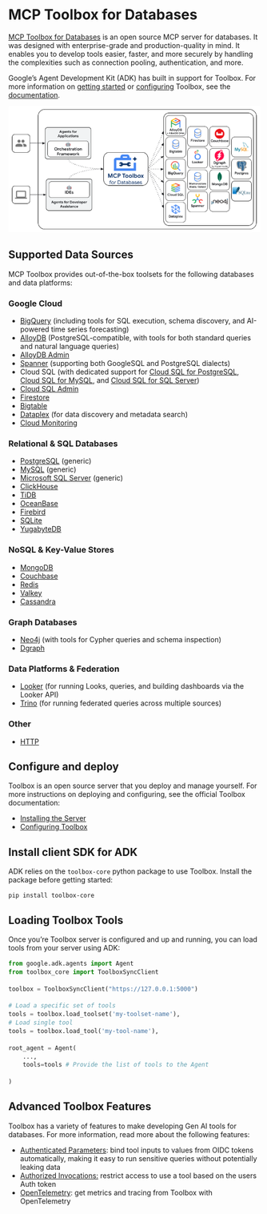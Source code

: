 # MCP Toolbox for Databases

[MCP Toolbox for Databases](https://github.com/googleapis/genai-toolbox) is an
open source MCP server for databases. It was designed with enterprise-grade and
production-quality in mind. It enables you to develop tools easier, faster, and
more securely by handling the complexities such as connection pooling,
authentication, and more.

Google’s Agent Development Kit (ADK) has built in support for Toolbox. For more
information on
[getting started](https://googleapis.github.io/genai-toolbox/getting-started/) or
[configuring](https://googleapis.github.io/genai-toolbox/getting-started/configure/)
Toolbox, see the
[documentation](https://googleapis.github.io/genai-toolbox/getting-started/introduction/).

![GenAI Toolbox](../../assets/mcp_db_toolbox.png)

## Supported Data Sources

MCP Toolbox provides out-of-the-box toolsets for the following databases and data platforms:

### Google Cloud

*   [BigQuery](https://googleapis.github.io/genai-toolbox/resources/sources/bigquery/) (including tools for SQL execution, schema discovery, and AI-powered time series forecasting)
*   [AlloyDB](https://googleapis.github.io/genai-toolbox/resources/sources/alloydb-pg/) (PostgreSQL-compatible, with tools for both standard queries and natural language queries)
*   [AlloyDB Admin](https://googleapis.github.io/genai-toolbox/resources/sources/alloydb-admin/)
*   [Spanner](https://googleapis.github.io/genai-toolbox/resources/sources/spanner/) (supporting both GoogleSQL and PostgreSQL dialects)
*   Cloud SQL (with dedicated support for [Cloud SQL for PostgreSQL](https://googleapis.github.io/genai-toolbox/resources/sources/cloud-sql-pg/), [Cloud SQL for MySQL](https://googleapis.github.io/genai-toolbox/resources/sources/cloud-sql-mysql/), and [Cloud SQL for SQL Server](https://googleapis.github.io/genai-toolbox/resources/sources/cloud-sql-mssql/))
*   [Cloud SQL Admin](https://googleapis.github.io/genai-toolbox/resources/sources/cloud-sql-admin/)
*   [Firestore](https://googleapis.github.io/genai-toolbox/resources/sources/firestore/)
*   [Bigtable](https://googleapis.github.io/genai-toolbox/resources/sources/bigtable/)
*   [Dataplex](https://googleapis.github.io/genai-toolbox/resources/sources/dataplex/) (for data discovery and metadata search)
*   [Cloud Monitoring](https://googleapis.github.io/genai-toolbox/resources/sources/cloud-monitoring/)

### Relational & SQL Databases

*   [PostgreSQL](https://googleapis.github.io/genai-toolbox/resources/sources/postgres/) (generic)
*   [MySQL](https://googleapis.github.io/genai-toolbox/resources/sources/mysql/) (generic)
*   [Microsoft SQL Server](https://googleapis.github.io/genai-toolbox/resources/sources/mssql/) (generic)
*   [ClickHouse](https://googleapis.github.io/genai-toolbox/resources/sources/clickhouse/)
*   [TiDB](https://googleapis.github.io/genai-toolbox/resources/sources/tidb/)
*   [OceanBase](https://googleapis.github.io/genai-toolbox/resources/sources/oceanbase/)
*   [Firebird](https://googleapis.github.io/genai-toolbox/resources/sources/firebird/)
*   [SQLite](https://googleapis.github.io/genai-toolbox/resources/sources/sqlite/)
*   [YugabyteDB](https://googleapis.github.io/genai-toolbox/resources/sources/yugabytedb/)

### NoSQL & Key-Value Stores

*   [MongoDB](https://googleapis.github.io/genai-toolbox/resources/sources/mongodb/)
*   [Couchbase](https://googleapis.github.io/genai-toolbox/resources/sources/couchbase/)
*   [Redis](https://googleapis.github.io/genai-toolbox/resources/sources/redis/)
*   [Valkey](https://googleapis.github.io/genai-toolbox/resources/sources/valkey/)
*   [Cassandra](https://googleapis.github.io/genai-toolbox/resources/sources/cassandra/)

### Graph Databases

*   [Neo4j](https://googleapis.github.io/genai-toolbox/resources/sources/neo4j/) (with tools for Cypher queries and schema inspection)
*   [Dgraph](https://googleapis.github.io/genai-toolbox/resources/sources/dgraph/)

### Data Platforms & Federation

*   [Looker](https://googleapis.github.io/genai-toolbox/resources/sources/looker/) (for running Looks, queries, and building dashboards via the Looker API)
*   [Trino](https://googleapis.github.io/genai-toolbox/resources/sources/trino/) (for running federated queries across multiple sources)

### Other

*   [HTTP](https://googleapis.github.io/genai-toolbox/resources/sources/http/)

## Configure and deploy

Toolbox is an open source server that you deploy and manage yourself. For more
instructions on deploying and configuring, see the official Toolbox
documentation:

* [Installing the Server](https://googleapis.github.io/genai-toolbox/getting-started/introduction/#installing-the-server)
* [Configuring Toolbox](https://googleapis.github.io/genai-toolbox/getting-started/configure/)

## Install client SDK for ADK

ADK relies on the `toolbox-core` python package to use Toolbox. Install the
package before getting started:

```shell
pip install toolbox-core
```

## Loading Toolbox Tools

Once you’re Toolbox server is configured and up and running, you can load tools
from your server using ADK:

```python
from google.adk.agents import Agent
from toolbox_core import ToolboxSyncClient

toolbox = ToolboxSyncClient("https://127.0.0.1:5000")

# Load a specific set of tools
tools = toolbox.load_toolset('my-toolset-name'),
# Load single tool
tools = toolbox.load_tool('my-tool-name'),

root_agent = Agent(
    ...,
    tools=tools # Provide the list of tools to the Agent

)
```

## Advanced Toolbox Features

Toolbox has a variety of features to make developing Gen AI tools for databases.
For more information, read more about the following features:

* [Authenticated Parameters](https://googleapis.github.io/genai-toolbox/resources/tools/#authenticated-parameters): bind tool inputs to values from OIDC tokens automatically, making it easy to run sensitive queries without potentially leaking data
* [Authorized Invocations:](https://googleapis.github.io/genai-toolbox/resources/tools/#authorized-invocations)  restrict access to use a tool based on the users Auth token
* [OpenTelemetry](https://googleapis.github.io/genai-toolbox/how-to/export_telemetry/): get metrics and tracing from Toolbox with OpenTelemetry
